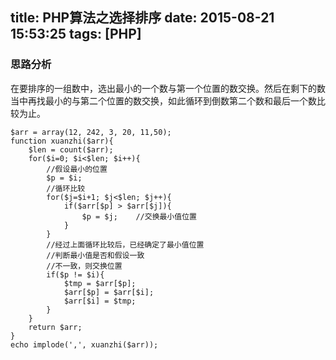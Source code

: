 title: PHP算法之选择排序
date: 2015-08-21 15:53:25
tags: [PHP]
---
### 思路分析

在要排序的一组数中，选出最小的一个数与第一个位置的数交换。然后在剩下的数当中再找最小的与第二个位置的数交换，如此循环到倒数第二个数和最后一个数比较为止。
<!-- more -->

    $arr = array(12, 242, 3, 20, 11,50);
    function xuanzhi($arr){
        $len = count($arr);
        for($i=0; $i<$len; $i++){
            //假设最小的位置
            $p = $i;
            //循环比较
            for($j=$i+1; $j<$len; $j++){
                if($arr[$p] > $arr[$j]){
                    $p = $j;    //交换最小值位置
                }
            }
            //经过上面循环比较后，已经确定了最小值位置
            //判断最小值是否和假设一致
            //不一致，则交换位置
            if($p != $i){
                $tmp = $arr[$p];
                $arr[$p] = $arr[$i];
                $arr[$i] = $tmp;
            }
        }
        return $arr;
    }
    echo implode(',', xuanzhi($arr));